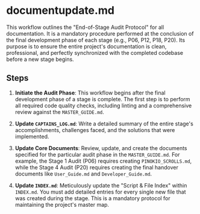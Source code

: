 # documentupdate.md

This workflow outlines the "End-of-Stage Audit Protocol" for all documentation. It is a mandatory procedure performed at the conclusion of the final development phase of each stage (e.g., P06, P12, P18, P20). Its purpose is to ensure the entire project's documentation is clean, professional, and perfectly synchronized with the completed codebase before a new stage begins.

## Steps

1.  **Initiate the Audit Phase**: This workflow begins after the final development phase of a stage is complete. The first step is to perform all required code quality checks, including linting and a comprehensive review against the `MASTER_GUIDE.md`.

2.  **Update `CAPTAINS_LOG.md`**: Write a detailed summary of the entire stage's accomplishments, challenges faced, and the solutions that were implemented.

3.  **Update Core Documents**: Review, update, and create the documents specified for the particular audit phase in the `MASTER_GUIDE.md`. For example, the Stage 1 Audit (P06) requires creating `PINOKIO_SCROLLS.md`, while the Stage 4 Audit (P20) requires creating the final handover documents like `User_Guide.md` and `Developer_Guide.md`.

4.  **Update `INDEX.md`**: Meticulously update the "Script & File Index" within `INDEX.md`. You must add detailed entries for every single new file that was created during the stage. This is a mandatory protocol for maintaining the project's master map.